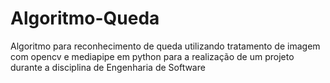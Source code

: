 # Algoritmo-Queda
Algoritmo para reconhecimento de queda utilizando tratamento de imagem com opencv e mediapipe em python para a realização de um projeto durante a disciplina de Engenharia de Software
